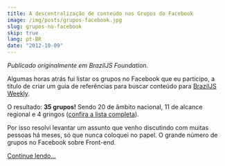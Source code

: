 ```yaml
---
title: A descentralização de conteúdo nos Grupos do Facebook
image: /img/posts/grupos-facebook.jpg
slug: grupos-no-facebook
skip: true
lang: pt-BR
date: "2012-10-09"
---
```


_Publicado originalmente em BrazilJS Foundation._

Algumas horas atrás fui listar os grupos no Facebook que eu participo, a título de criar um guia de referências para buscar conteúdo para [BrazilJS Weekly](http://braziljs.org/weekly).

O resultado: **35 grupos!** Sendo 20 de âmbito nacional, 11 de alcance regional e 4 gringos ([confira a lista completa](https://gist.github.com/3860568)).

Por isso resolvi levantar um assunto que venho discutindo com muitas pessoas há meses, só que nunca coloquei no papel. O grande número de grupos no Facebook sobre Front-end.

[Continue lendo&#8230;](http://braziljs.org/a-descentralizacao-de-conteudo-nos-grupos-do-facebook/)
